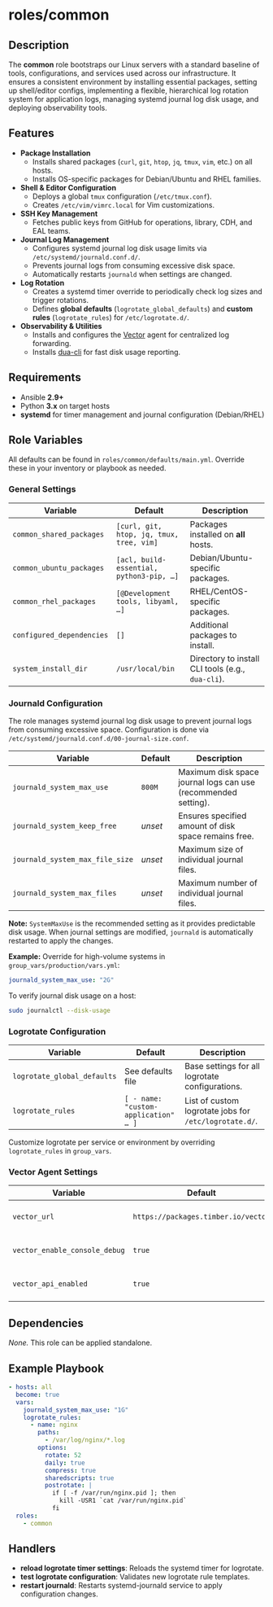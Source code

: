 # roles/common

## Description

The **common** role bootstraps our Linux servers with a standard baseline of tools, configurations, and services used across our infrastructure. It ensures a consistent environment by installing essential packages, setting up shell/editor configs, implementing a flexible, hierarchical log rotation system for application logs, managing systemd journal log disk usage, and deploying observability tools.

## Features

- **Package Installation**
  - Installs shared packages (`curl`, `git`, `htop`, `jq`, `tmux`, `vim`, etc.) on all hosts.
  - Installs OS-specific packages for Debian/Ubuntu and RHEL families.
- **Shell & Editor Configuration**
  - Deploys a global `tmux` configuration (`/etc/tmux.conf`).
  - Creates `/etc/vim/vimrc.local` for Vim customizations.
- **SSH Key Management**
  - Fetches public keys from GitHub for operations, library, CDH, and EAL teams.
- **Journal Log Management**
  - Configures systemd journal log disk usage limits via `/etc/systemd/journald.conf.d/`.
  - Prevents journal logs from consuming excessive disk space.
  - Automatically restarts `journald` when settings are changed.
- **Log Rotation**
  - Creates a systemd timer override to periodically check log sizes and trigger rotations.
  - Defines **global defaults** (`logrotate_global_defaults`) and **custom rules** (`logrotate_rules`) for `/etc/logrotate.d/`.
- **Observability & Utilities**
  - Installs and configures the [Vector](https://vector.dev/) agent for centralized log forwarding.
  - Installs [dua-cli](https://github.com/Byron/dua-cli/) for fast disk usage reporting.

## Requirements

- Ansible **2.9+**
- Python **3.x** on target hosts
- **systemd** for timer management and journal configuration (Debian/RHEL)

## Role Variables

All defaults can be found in `roles/common/defaults/main.yml`. Override these in your inventory or playbook as needed.

### General Settings

| Variable                  | Default                                  | Description                                       |
| ------------------------- | ---------------------------------------- | ------------------------------------------------- |
| `common_shared_packages`  | `[curl, git, htop, jq, tmux, tree, vim]` | Packages installed on **all** hosts.              |
| `common_ubuntu_packages`  | `[acl, build-essential, python3-pip, …]` | Debian/Ubuntu-specific packages.                  |
| `common_rhel_packages`    | `[@Development tools, libyaml, …]`       | RHEL/CentOS-specific packages.                    |
| `configured_dependencies` | `[]`                                     | Additional packages to install.                   |
| `system_install_dir`      | `/usr/local/bin`                         | Directory to install CLI tools (e.g., `dua-cli`). |

### Journald Configuration

The role manages systemd journal log disk usage to prevent journal logs from consuming excessive space. Configuration is done via `/etc/systemd/journald.conf.d/00-journal-size.conf`.

| Variable                       | Default | Description                                                    |
| ------------------------------ | ------- | -------------------------------------------------------------- |
| `journald_system_max_use`      | `800M`  | Maximum disk space journal logs can use (recommended setting). |
| `journald_system_keep_free`    | *unset* | Ensures specified amount of disk space remains free.           |
| `journald_system_max_file_size`| *unset* | Maximum size of individual journal files.                      |
| `journald_system_max_files`    | *unset* | Maximum number of individual journal files.                    |

**Note:** `SystemMaxUse` is the recommended setting as it provides predictable disk usage. When journal settings are modified, `journald` is automatically restarted to apply the changes.

**Example:** Override for high-volume systems in `group_vars/production/vars.yml`:

```yaml
journald_system_max_use: "2G"
```

To verify journal disk usage on a host:

```bash
sudo journalctl --disk-usage
```

### Logrotate Configuration

| Variable                    | Default                              | Description                                            |
| --------------------------- | ------------------------------------ | ------------------------------------------------------ |
| `logrotate_global_defaults` | See defaults file                    | Base settings for all logrotate configurations.        |
| `logrotate_rules`           | `[ - name: "custom-application" … ]` | List of custom logrotate jobs for `/etc/logrotate.d/`. |

Customize logrotate per service or environment by overriding `logrotate_rules` in `group_vars`.

### Vector Agent Settings

| Variable                      | Default                                      | Description                                      |
| ----------------------------- | -------------------------------------------- | ------------------------------------------------ |
| `vector_url`                  | `https://packages.timber.io/vector`          | Repository URL for Vector installation.          |
| `vector_enable_console_debug` | `true`                                       | Enable console debug logs (for troubleshooting). |
| `vector_api_enabled`          | `true`                                       | Enable Vector's HTTP API endpoint.               |

## Dependencies

*None.* This role can be applied standalone.

## Example Playbook

```yaml
- hosts: all
  become: true
  vars:
    journald_system_max_use: "1G"
    logrotate_rules:
      - name: nginx
        paths:
          - /var/log/nginx/*.log
        options:
          rotate: 52
          daily: true
          compress: true
          sharedscripts: true
          postrotate: |
            if [ -f /var/run/nginx.pid ]; then
              kill -USR1 `cat /var/run/nginx.pid`
            fi
  roles:
    - common
```

## Handlers

- **reload logrotate timer settings**: Reloads the systemd timer for logrotate.
- **test logrotate configuration**: Validates new logrotate rule templates.
- **restart journald**: Restarts systemd-journald service to apply configuration changes.

